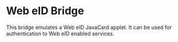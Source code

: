 # Web eID Bridge

This bridge emulates a Web eID JavaCard applet. It can be used for authentication to Web eID enabled services.
